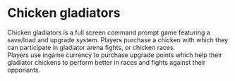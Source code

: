 # Chicken gladiators
Chicken gladiators is a full screen command prompt game featuring a save/load and upgrade system.
Players purchase a chicken with which they can participate in gladiator arena fights, or chicken races.\
Players use ingame currency to purchase upgrade points which help their gladiator chickens to perform better in races and fights against their opponents.
